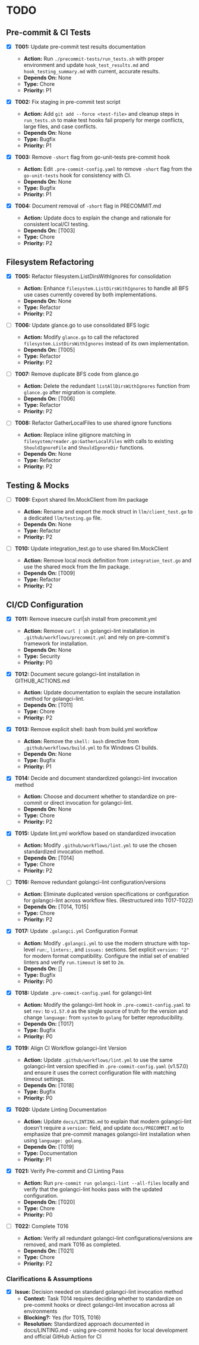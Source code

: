 # TODO

## Pre-commit & CI Tests
- [x] **T001:** Update pre-commit test results documentation
    - **Action:** Run `./precommit-tests/run_tests.sh` with proper environment and update `hook_test_results.md` and `hook_testing_summary.md` with current, accurate results.
    - **Depends On:** None
    - **Type:** Chore
    - **Priority:** P1

- [x] **T002:** Fix staging in pre-commit test script
    - **Action:** Add `git add --force <test-file>` and cleanup steps in `run_tests.sh` to make test hooks fail properly for merge conflicts, large files, and case conflicts.
    - **Depends On:** None
    - **Type:** Bugfix
    - **Priority:** P1

- [x] **T003:** Remove `-short` flag from go-unit-tests pre-commit hook
    - **Action:** Edit `.pre-commit-config.yaml` to remove `-short` flag from the `go-unit-tests` hook for consistency with CI.
    - **Depends On:** None
    - **Type:** Bugfix
    - **Priority:** P1

- [x] **T004:** Document removal of `-short` flag in PRECOMMIT.md
    - **Action:** Update docs to explain the change and rationale for consistent local/CI testing.
    - **Depends On:** [T003]
    - **Type:** Chore
    - **Priority:** P2

## Filesystem Refactoring
- [x] **T005:** Refactor filesystem.ListDirsWithIgnores for consolidation
    - **Action:** Enhance `filesystem.ListDirsWithIgnores` to handle all BFS use cases currently covered by both implementations.
    - **Depends On:** None
    - **Type:** Refactor
    - **Priority:** P2

- [ ] **T006:** Update glance.go to use consolidated BFS logic
    - **Action:** Modify `glance.go` to call the refactored `filesystem.ListDirsWithIgnores` instead of its own implementation.
    - **Depends On:** [T005]
    - **Type:** Refactor
    - **Priority:** P2

- [ ] **T007:** Remove duplicate BFS code from glance.go
    - **Action:** Delete the redundant `listAllDirsWithIgnores` function from `glance.go` after migration is complete.
    - **Depends On:** [T006]
    - **Type:** Refactor
    - **Priority:** P2

- [ ] **T008:** Refactor GatherLocalFiles to use shared ignore functions
    - **Action:** Replace inline gitignore matching in `filesystem/reader.go:GatherLocalFiles` with calls to existing `ShouldIgnoreFile` and `ShouldIgnoreDir` functions.
    - **Depends On:** None
    - **Type:** Refactor
    - **Priority:** P2

## Testing & Mocks
- [ ] **T009:** Export shared llm.MockClient from llm package
    - **Action:** Rename and export the mock struct in `llm/client_test.go` to a dedicated `llm/testing.go` file.
    - **Depends On:** None
    - **Type:** Refactor
    - **Priority:** P2

- [ ] **T010:** Update integration_test.go to use shared llm.MockClient
    - **Action:** Remove local mock definition from `integration_test.go` and use the shared mock from the llm package.
    - **Depends On:** [T009]
    - **Type:** Refactor
    - **Priority:** P2

## CI/CD Configuration
- [x] **T011:** Remove insecure curl|sh install from precommit.yml
    - **Action:** Remove `curl | sh` golangci-lint installation in `.github/workflows/precommit.yml` and rely on pre-commit's framework for installation.
    - **Depends On:** None
    - **Type:** Security
    - **Priority:** P0

- [x] **T012:** Document secure golangci-lint installation in GITHUB_ACTIONS.md
    - **Action:** Update documentation to explain the secure installation method for golangci-lint.
    - **Depends On:** [T011]
    - **Type:** Chore
    - **Priority:** P2

- [x] **T013:** Remove explicit shell: bash from build.yml workflow
    - **Action:** Remove the `shell: bash` directive from `.github/workflows/build.yml` to fix Windows CI builds.
    - **Depends On:** None
    - **Type:** Bugfix
    - **Priority:** P1

- [x] **T014:** Decide and document standardized golangci-lint invocation method
    - **Action:** Choose and document whether to standardize on pre-commit or direct invocation for golangci-lint.
    - **Depends On:** None
    - **Type:** Chore
    - **Priority:** P2

- [x] **T015:** Update lint.yml workflow based on standardized invocation
    - **Action:** Modify `.github/workflows/lint.yml` to use the chosen standardized invocation method.
    - **Depends On:** [T014]
    - **Type:** Chore
    - **Priority:** P2

- [ ] **T016:** Remove redundant golangci-lint configuration/versions
    - **Action:** Eliminate duplicated version specifications or configuration for golangci-lint across workflow files. (Restructured into T017-T022)
    - **Depends On:** [T014, T015]
    - **Type:** Chore
    - **Priority:** P2

- [x] **T017:** Update `.golangci.yml` Configuration Format
    - **Action:** Modify `.golangci.yml` to use the modern structure with top-level `run:`, `linters:`, and `issues:` sections. Set explicit `version: "2"` for modern format compatibility. Configure the initial set of enabled linters and verify `run.timeout` is set to `2m`.
    - **Depends On:** []
    - **Type:** Bugfix
    - **Priority:** P0

- [x] **T018:** Update `.pre-commit-config.yaml` for golangci-lint
    - **Action:** Modify the golangci-lint hook in `.pre-commit-config.yaml` to set `rev:` to `v1.57.0` as the single source of truth for the version and change `language:` from `system` to `golang` for better reproducibility.
    - **Depends On:** [T017]
    - **Type:** Bugfix
    - **Priority:** P0

- [x] **T019:** Align CI Workflow golangci-lint Version
    - **Action:** Update `.github/workflows/lint.yml` to use the same golangci-lint version specified in `.pre-commit-config.yaml` (v1.57.0) and ensure it uses the correct configuration file with matching timeout settings.
    - **Depends On:** [T018]
    - **Type:** Bugfix
    - **Priority:** P0

- [x] **T020:** Update Linting Documentation
    - **Action:** Update `docs/LINTING.md` to explain that modern golangci-lint doesn't require a `version:` field, and update `docs/PRECOMMIT.md` to emphasize that pre-commit manages golangci-lint installation when using `language: golang`.
    - **Depends On:** [T019]
    - **Type:** Documentation
    - **Priority:** P1

- [x] **T021:** Verify Pre-commit and CI Linting Pass
    - **Action:** Run `pre-commit run golangci-lint --all-files` locally and verify that the golangci-lint hooks pass with the updated configuration.
    - **Depends On:** [T020]
    - **Type:** Chore
    - **Priority:** P0

- [ ] **T022:** Complete T016
    - **Action:** Verify all redundant golangci-lint configurations/versions are removed, and mark T016 as completed.
    - **Depends On:** [T021]
    - **Type:** Chore
    - **Priority:** P2

### Clarifications & Assumptions
- [x] **Issue:** Decision needed on standard golangci-lint invocation method
    - **Context:** Task T014 requires deciding whether to standardize on pre-commit hooks or direct golangci-lint invocation across all environments
    - **Blocking?:** Yes (for T015, T016)
    - **Resolution:** Standardized approach documented in docs/LINTING.md - using pre-commit hooks for local development and official GitHub Action for CI
